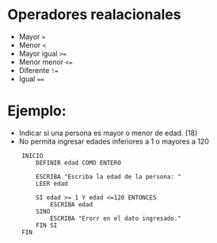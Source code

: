 # Operadores realacionales
- Mayor `>`
- Menor `<`
- Mayor igual `>=`
- Menor menor `<=`
- Diferente `!=`
- Igual `==`

# Ejemplo:
*  Indicar si una persona es mayor o menor de edad. (18)
*  No permita ingresar edades inferiores a 1 o mayores a 120 

```
    INICIO
        DEFINIR edad COMO ENTERO

        ESCRIBA "Escriba la edad de la persona: "
        LEER edad

        SI edad >= 1 Y edad <=120 ENTONCES
            ESCRIBA edad
        SINO 
            ESCRIBA "Erorr en el dato ingresado."
        FIN SI
    FIN
```

